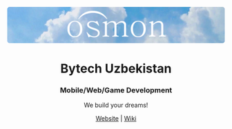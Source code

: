 <a href="https://osmon.dev"><img src="./profile/banners.png" alt="Osmon's Hero Image"></a>

<p align="center"><h1 align="center">Bytech Uzbekistan</h1></p>

<p align="center"><h3 align="center">Mobile/Web/Game Development</h3></p>

<p align="center">We build your dreams!</p>

<p align="center"><a href="https://osmon.dev">Website</a> | <a href="https://bytech.uz">Wiki</a></p>
